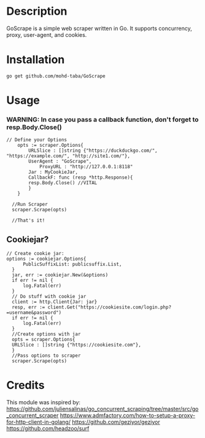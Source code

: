 # Description
GoScrape is a simple web scraper written in Go.
It supports concurrency, proxy, user-agent, and cookies.

# Installation
`go get github.com/mohd-taba/GoScrape`

# Usage

### WARNING: In case you pass a callback function, don't forget to resp.Body.Close()

```golang
// Define your Options
	opts := scraper.Options{
		URLSlice : []string {"https://duckduckgo.com/", "https://example.com/", "http://site1.com/"},
		UserAgent : "GoScrape",
    		ProxyURL : "http://127.0.0.1:8118"
		Jar : MyCookieJar,
		CallbackF: func (resp *http.Response){
		resp.Body.Close() //VITAL
		}
	}
  
  //Run Scraper
  scraper.Scrape(opts)
  
  //That's it!
 ```
  
  ## Cookiejar?
  
  ```golang
  // Create cookie jar:
  options := cookiejar.Options{
        PublicSuffixList: publicsuffix.List,
    }
    jar, err := cookiejar.New(&options)
    if err != nil {
        log.Fatal(err)
    }
    // Do stuff with cookie jar
    client := http.Client{Jar: jar}
    resp, err := client.Get("https://cookiesite.com/login.php?=username&password")
    if err != nil {
        log.Fatal(err)
    }
    //Create options with jar
    opts = scraper.Options{
    URLSlice : []string {"https://cookiesite.com"},
    }
    //Pass options to scraper
    scraper.Scrape(opts)
```
  
# Credits
This module was inspired by:
https://github.com/juliensalinas/go_concurrent_scraping/tree/master/src/go_concurrent_scraper
https://www.admfactory.com/how-to-setup-a-proxy-for-http-client-in-golang/
https://github.com/geziyor/geziyor
https://github.com/headzoo/surf
